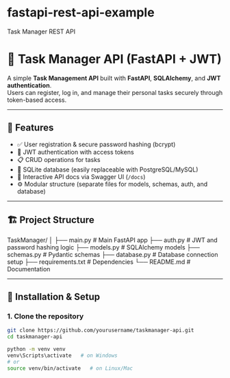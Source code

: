 # fastapi-rest-api-example
Task Manager REST API
# 🧠 Task Manager API (FastAPI + JWT)

A simple **Task Management API** built with **FastAPI**, **SQLAlchemy**, and **JWT authentication**.  
Users can register, log in, and manage their personal tasks securely through token-based access.

---

## 🚀 Features

- ✅ User registration & secure password hashing (bcrypt)
- 🔐 JWT authentication with access tokens
- 📋 CRUD operations for tasks
- 🧱 SQLite database (easily replaceable with PostgreSQL/MySQL)
- 📘 Interactive API docs via Swagger UI (`/docs`)
- ⚙️ Modular structure (separate files for models, schemas, auth, and database)

---

## 🏗️ Project Structure
TaskManager/
│
├── main.py # Main FastAPI app
├── auth.py # JWT and password hashing logic
├── models.py # SQLAlchemy models
├── schemas.py # Pydantic schemas
├── database.py # Database connection setup
├── requirements.txt # Dependencies
└── README.md # Documentation

---

## 💾 Installation & Setup

### 1. Clone the repository
```bash
git clone https://github.com/yourusername/taskmanager-api.git
cd taskmanager-api

python -m venv venv
venv\Scripts\activate   # on Windows
# or
source venv/bin/activate   # on Linux/Mac

